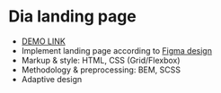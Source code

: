# Dia landing page
- [DEMO LINK](https://tanyakovchuk.github.io/Dia/)
- Implement landing page according to [Figma design](https://www.figma.com/file/7qwsWggv9BAxMi2VPhBuPr/Air-(formerly-Dia)?node-id=9138%3A35)
- Markup & style: HTML, CSS (Grid/Flexbox)
- Methodology & preprocessing: BEM, SCSS
- Adaptive design
